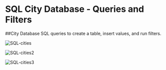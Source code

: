 # SQL City Database - Queries and Filters

##City Database
SQL queries to create a table, insert values, and run filters. 

![SQL-cities](https://user-images.githubusercontent.com/74504885/126915517-aed1de8b-c1d6-43ba-a61d-273bb8a3e8d0.PNG)

![SQL-cities2](https://user-images.githubusercontent.com/74504885/126915524-eb4e8636-0560-465f-b040-a6820c3603ea.PNG)

![SQL-cities3](https://user-images.githubusercontent.com/74504885/126915527-ad8a25c2-f8de-4b09-8e01-d9a694c3f213.PNG)

